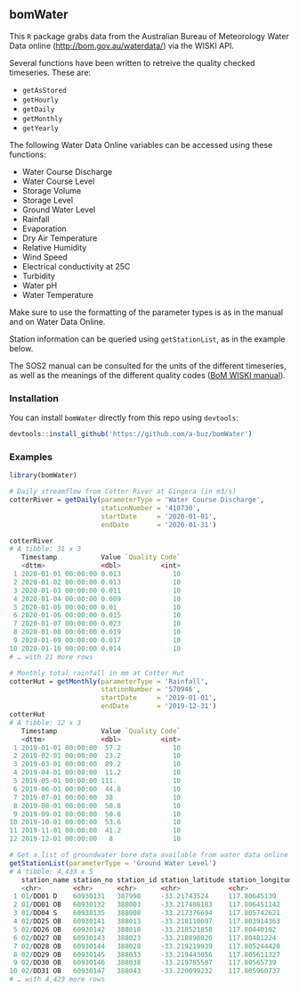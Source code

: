 ## bomWater

This `R` package grabs data from the Australian Bureau of Meteorology Water Data online (http://bom.gov.au/waterdata/) via the WISKI API.

Several functions have been written to retreive the quality checked timeseries. These are:

- `getAsStored`
- `getHourly`
- `getDaily`
- `getMonthly`
- `getYearly`

The following Water Data Online variables can be accessed using these functions:

- Water Course Discharge
- Water Course Level
- Storage Volume
- Storage Level
- Ground Water Level
- Rainfall
- Evaporation
- Dry Air Temperature
- Relative Humidity
- Wind Speed
- Electrical conductivity at 25C
- Turbidity
- Water pH
- Water Temperature

Make sure to use the formatting of the parameter types is as in the manual and on Water Data Online. 

Station information can be queried using `getStationList`, as in the example below.

The SOS2 manual can be consulted for the units of the different timeseries, as well as the meanings of the different quality codes ([BoM WISKI manual](http://www.bom.gov.au/waterdata/wiski-web-public/Guide\%20to\%20Sensor\%20Observation\%20Services\%20(SOS2)\%20for\%20Water\%20Data\%20\%20Online\%20v1.0.1.pdf)).

### Installation

You can install `bomWater` directly from this repo using `devtools`:

```r
devtools::install_github('https://github.com/a-buz/bomWater')
```

### Examples

```r
library(bomWater)

# Daily streamflow from Cotter River at Gingera (in m3/s)
cotterRiver = getDaily(parameterType = 'Water Course Discharge',
                       stationNumber = '410730',
                       startDate     = '2020-01-01',
                       endDate       = '2020-01-31')

cotterRiver
# A tibble: 31 x 3
   Timestamp           Value `Quality Code`
   <dttm>              <dbl>          <int>
 1 2020-01-01 00:00:00 0.013             10
 2 2020-01-02 00:00:00 0.013             10
 3 2020-01-03 00:00:00 0.011             10
 4 2020-01-04 00:00:00 0.009             10
 5 2020-01-05 00:00:00 0.01              10
 6 2020-01-06 00:00:00 0.015             10
 7 2020-01-07 00:00:00 0.023             10
 8 2020-01-08 00:00:00 0.019             10
 9 2020-01-09 00:00:00 0.017             10
10 2020-01-10 00:00:00 0.014             10
# … with 21 more rows

# Monthly total rainfall in mm at Cotter Hut
cotterHut = getMonthly(parameterType = 'Rainfall',
                       stationNumber = '570946',
                       startDate     = '2019-01-01',
                       endDate       = '2019-12-31')
cotterHut
# A tibble: 12 x 3
   Timestamp           Value `Quality Code`
   <dttm>              <dbl>          <int>
 1 2019-01-01 00:00:00  57.2             10
 2 2019-02-01 00:00:00  23.2             10
 3 2019-03-01 00:00:00  89.2             10
 4 2019-04-01 00:00:00  11.2             10
 5 2019-05-01 00:00:00 111.              10
 6 2019-06-01 00:00:00  44.8             10
 7 2019-07-01 00:00:00  38               10
 8 2019-08-01 00:00:00  50.8             10
 9 2019-09-01 00:00:00  50.8             10
10 2019-10-01 00:00:00  53.6             10
11 2019-11-01 00:00:00  41.2             10
12 2019-12-01 00:00:00   8               10

# Get a list of groundwater bore data available from water data online
getStationList(parameterType = 'Ground Water Level')
# A tibble: 4,433 x 5
   station_name station_no station_id station_latitude station_longitude
   <chr>        <chr>      <chr>      <chr>            <chr>            
 1 01/DD01 D    60930131   387998     -33.21743524     117.80645139     
 2 01/DD01 OB   60930132   388003     -33.217408183    117.806451142    
 3 01/DD04 S    60930135   388008     -33.217376694    117.805742621    
 4 02/DD25 OB   60930141   388013     -33.218110097    117.803914363    
 5 02/DD26 OB   60930142   388018     -33.218521858    117.80440102     
 6 02/DD27 OB   60930143   388023     -33.218898026    117.80481224     
 7 02/DD28 OB   60930144   388028     -33.219219939    117.805244428    
 8 02/DD29 OB   60930145   388033     -33.219443056    117.805611327    
 9 02/DD30 OB   60930146   388038     -33.219785507    117.80565739     
10 02/DD31 OB   60930147   388043     -33.220099232    117.805960737    
# … with 4,423 more rows
```
